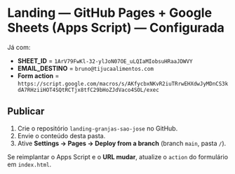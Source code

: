 # Landing — GitHub Pages + Google Sheets (Apps Script) — Configurada
Já com:
- **SHEET_ID** = `1ArV79FwKl-32-ylJoN07OE_uLQIaMIobsuHRaaJDWVY`
- **EMAIL_DESTINO** = `bruno@tijucaalimentos.com`
- **Form action** = `https://script.google.com/macros/s/AKfycbxNKvR2iuTRrwEHXdwJyMDnCS3kdA7RHziiHOT4SQtRCTjx8tfC29bHoZJdVaco4SOL/exec`

## Publicar
1. Crie o repositório `landing-granjas-sao-jose` no GitHub.
2. Envie o conteúdo desta pasta.
3. Ative **Settings → Pages → Deploy from a branch** (branch `main`, pasta `/`).

Se reimplantar o Apps Script e o **URL mudar**, atualize o `action` do formulário em `index.html`.
